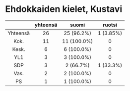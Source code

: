 # Ehdokkaiden kielet, Kustavi

| |yhteensä|suomi|ruotsi|
|:---:|:---:|:---:|:---:|
|Yhteensä|26|25 (96.2%)|1 (3.85%)|
|Kok.|11|11 (100.0%)|0|
|Kesk.|6|6 (100.0%)|0|
|YL1|3|3 (100.0%)|0|
|SDP|3|2 (66.7%)|1 (33.3%)|
|Vas.|2|2 (100.0%)|0|
|PS|1|1 (100.0%)|0|

